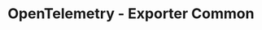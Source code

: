 # OpenTelemetry - Exporter Common

<!-- TODO: uncomment once published
[![Javadocs][javadoc-image]][javadoc-url]

[javadoc-image]: https://www.javadoc.io/badge/io.opentelemetry/opentelemetry-exporter-common.svg
[javadoc-url]: https://www.javadoc.io/doc/io.opentelemetry/opentelemetry-exporter-common
-->